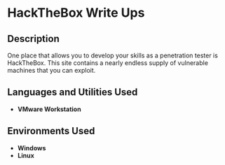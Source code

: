 <h1>HackTheBox Write Ups</h1>

<h2>Description</h2>
One place that allows you to develop your skills as a penetration tester is HackTheBox. This site contains a nearly endless supply of vulnerable machines that you can exploit.
<br />


<h2>Languages and Utilities Used</h2>
 
- <b>VMware Workstation</b>

<h2>Environments Used </h2>

- <b>Windows</b>
- <b>Linux</b>


<!--
 ```diff
- text in red
+ text in green
! text in orange
# text in gray
@@ text in purple (and bold)@@
```
--!>
